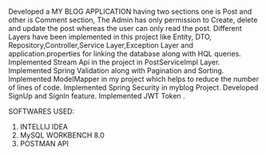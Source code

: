 Developed a MY BLOG APPLICATION  having two sections one is Post  and other is Comment section, The Admin has only permission to Create, delete and update the post  whereas the user can only read the post. 
Different Layers have been implemented in this project like Entity, DTO, Repository,Controller,Service Layer,Exception Layer and application.properties for linking the database along with HQL queries.
Implemented  Stream Api in the project in PostServiceImpl Layer.
Implemented Spring Validation along with Pagination and Sorting.
Implemented ModelMapper in my project which helps to reduce the number of lines of code.
Implemented Spring Security in myblog Project.
Developed SignUp and SignIn  feature.
Implemented JWT Token .

SOFTWARES USED:
1. INTELLIJ IDEA
2. MySQL WORKBENCH 8.0
3. POSTMAN API
   


